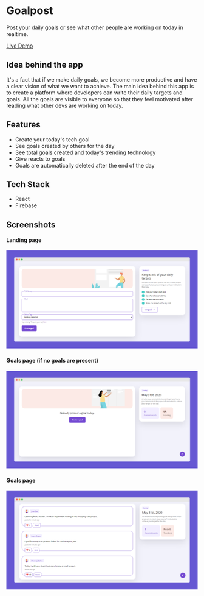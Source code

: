 # Goalpost
Post your daily goals or see what other people are working on today in realtime.

[Live Demo](https://goalpost.now.sh)

## Idea behind the app
It's a fact that if we make daily goals, we become more productive and have a clear vision of what we want to achieve.
The main idea behind this app is to create a platform where developers can write their daily targets and goals.
All the goals are visible to everyone so that they feel motivated after reading what other devs are working on today.

## Features

- Create your today's tech goal
- See goals created by others for the day
- See total goals created and today's trending technology
- Give reacts to goals
- Goals are automatically deleted after the end of the day

## Tech Stack
- React
- Firebase

## Screenshots

#### Landing page
![Landing page](./src/img/showcase1.png?raw=true "Landing page")

#### Goals page (if no goals are present)
![Landing page](./src/img/showcase2.png?raw=true "Landing page")

#### Goals page
![Landing page](./src/img/showcase3.png?raw=true "Landing page")
